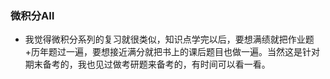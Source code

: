 ### 微积分AⅡ

- 我觉得微积分系列的复习就很类似，知识点学完以后，要想满绩就把作业题+历年题过一遍，要想接近满分就把书上的课后题目也做一遍。当然这是针对期末备考的，我也见过做考研题来备考的，有时间可以看一看。
